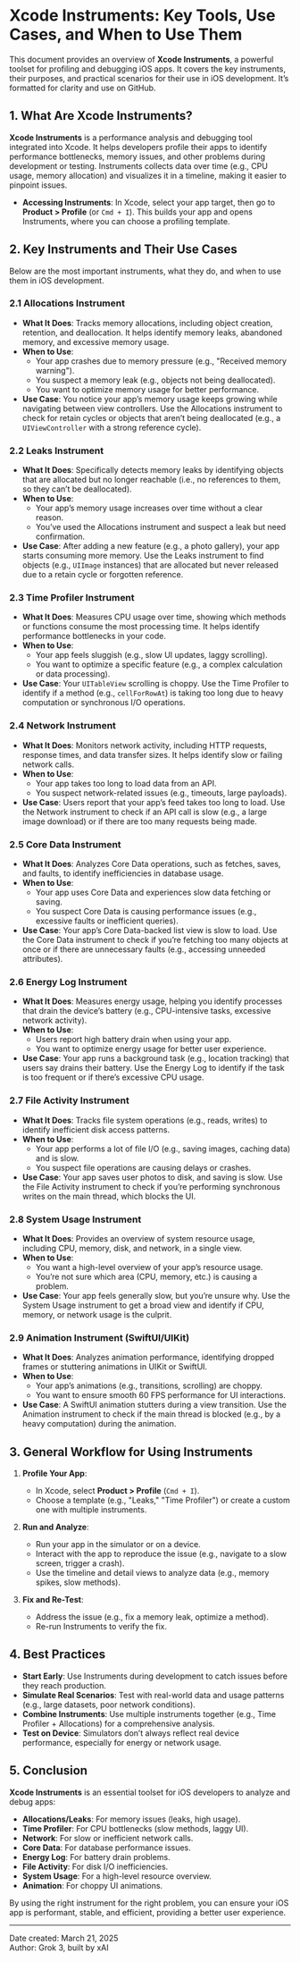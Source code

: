 # Xcode Instruments: Key Tools, Use Cases, and When to Use Them

This document provides an overview of **Xcode Instruments**, a powerful toolset for profiling and debugging iOS apps. It covers the key instruments, their purposes, and practical scenarios for their use in iOS development. It’s formatted for clarity and use on GitHub.

## 1. What Are Xcode Instruments?

**Xcode Instruments** is a performance analysis and debugging tool integrated into Xcode. It helps developers profile their apps to identify performance bottlenecks, memory issues, and other problems during development or testing. Instruments collects data over time (e.g., CPU usage, memory allocation) and visualizes it in a timeline, making it easier to pinpoint issues.

- **Accessing Instruments**: In Xcode, select your app target, then go to **Product > Profile** (or `Cmd + I`). This builds your app and opens Instruments, where you can choose a profiling template.

## 2. Key Instruments and Their Use Cases

Below are the most important instruments, what they do, and when to use them in iOS development.

### 2.1 Allocations Instrument
- **What It Does**: Tracks memory allocations, including object creation, retention, and deallocation. It helps identify memory leaks, abandoned memory, and excessive memory usage.
- **When to Use**:
  - Your app crashes due to memory pressure (e.g., "Received memory warning").
  - You suspect a memory leak (e.g., objects not being deallocated).
  - You want to optimize memory usage for better performance.
- **Use Case**: You notice your app’s memory usage keeps growing while navigating between view controllers. Use the Allocations instrument to check for retain cycles or objects that aren’t being deallocated (e.g., a `UIViewController` with a strong reference cycle).

### 2.2 Leaks Instrument
- **What It Does**: Specifically detects memory leaks by identifying objects that are allocated but no longer reachable (i.e., no references to them, so they can’t be deallocated).
- **When to Use**:
  - Your app’s memory usage increases over time without a clear reason.
  - You’ve used the Allocations instrument and suspect a leak but need confirmation.
- **Use Case**: After adding a new feature (e.g., a photo gallery), your app starts consuming more memory. Use the Leaks instrument to find objects (e.g., `UIImage` instances) that are allocated but never released due to a retain cycle or forgotten reference.

### 2.3 Time Profiler Instrument
- **What It Does**: Measures CPU usage over time, showing which methods or functions consume the most processing time. It helps identify performance bottlenecks in your code.
- **When to Use**:
  - Your app feels sluggish (e.g., slow UI updates, laggy scrolling).
  - You want to optimize a specific feature (e.g., a complex calculation or data processing).
- **Use Case**: Your `UITableView` scrolling is choppy. Use the Time Profiler to identify if a method (e.g., `cellForRowAt`) is taking too long due to heavy computation or synchronous I/O operations.

### 2.4 Network Instrument
- **What It Does**: Monitors network activity, including HTTP requests, response times, and data transfer sizes. It helps identify slow or failing network calls.
- **When to Use**:
  - Your app takes too long to load data from an API.
  - You suspect network-related issues (e.g., timeouts, large payloads).
- **Use Case**: Users report that your app’s feed takes too long to load. Use the Network instrument to check if an API call is slow (e.g., a large image download) or if there are too many requests being made.

### 2.5 Core Data Instrument
- **What It Does**: Analyzes Core Data operations, such as fetches, saves, and faults, to identify inefficiencies in database usage.
- **When to Use**:
  - Your app uses Core Data and experiences slow data fetching or saving.
  - You suspect Core Data is causing performance issues (e.g., excessive faults or inefficient queries).
- **Use Case**: Your app’s Core Data-backed list view is slow to load. Use the Core Data instrument to check if you’re fetching too many objects at once or if there are unnecessary faults (e.g., accessing unneeded attributes).

### 2.6 Energy Log Instrument
- **What It Does**: Measures energy usage, helping you identify processes that drain the device’s battery (e.g., CPU-intensive tasks, excessive network activity).
- **When to Use**:
  - Users report high battery drain when using your app.
  - You want to optimize energy usage for better user experience.
- **Use Case**: Your app runs a background task (e.g., location tracking) that users say drains their battery. Use the Energy Log to identify if the task is too frequent or if there’s excessive CPU usage.

### 2.7 File Activity Instrument
- **What It Does**: Tracks file system operations (e.g., reads, writes) to identify inefficient disk access patterns.
- **When to Use**:
  - Your app performs a lot of file I/O (e.g., saving images, caching data) and is slow.
  - You suspect file operations are causing delays or crashes.
- **Use Case**: Your app saves user photos to disk, and saving is slow. Use the File Activity instrument to check if you’re performing synchronous writes on the main thread, which blocks the UI.

### 2.8 System Usage Instrument
- **What It Does**: Provides an overview of system resource usage, including CPU, memory, disk, and network, in a single view.
- **When to Use**:
  - You want a high-level overview of your app’s resource usage.
  - You’re not sure which area (CPU, memory, etc.) is causing a problem.
- **Use Case**: Your app feels generally slow, but you’re unsure why. Use the System Usage instrument to get a broad view and identify if CPU, memory, or network usage is the culprit.

### 2.9 Animation Instrument (SwiftUI/UIKit)
- **What It Does**: Analyzes animation performance, identifying dropped frames or stuttering animations in UIKit or SwiftUI.
- **When to Use**:
  - Your app’s animations (e.g., transitions, scrolling) are choppy.
  - You want to ensure smooth 60 FPS performance for UI interactions.
- **Use Case**: A SwiftUI animation stutters during a view transition. Use the Animation instrument to check if the main thread is blocked (e.g., by a heavy computation) during the animation.

## 3. General Workflow for Using Instruments

1. **Profile Your App**:
   - In Xcode, select **Product > Profile** (`Cmd + I`).
   - Choose a template (e.g., "Leaks," "Time Profiler") or create a custom one with multiple instruments.

2. **Run and Analyze**:
   - Run your app in the simulator or on a device.
   - Interact with the app to reproduce the issue (e.g., navigate to a slow screen, trigger a crash).
   - Use the timeline and detail views to analyze data (e.g., memory spikes, slow methods).

3. **Fix and Re-Test**:
   - Address the issue (e.g., fix a memory leak, optimize a method).
   - Re-run Instruments to verify the fix.

## 4. Best Practices

- **Start Early**: Use Instruments during development to catch issues before they reach production.
- **Simulate Real Scenarios**: Test with real-world data and usage patterns (e.g., large datasets, poor network conditions).
- **Combine Instruments**: Use multiple instruments together (e.g., Time Profiler + Allocations) for a comprehensive analysis.
- **Test on Device**: Simulators don’t always reflect real device performance, especially for energy or network usage.

## 5. Conclusion

**Xcode Instruments** is an essential toolset for iOS developers to analyze and debug apps:
- **Allocations/Leaks**: For memory issues (leaks, high usage).
- **Time Profiler**: For CPU bottlenecks (slow methods, laggy UI).
- **Network**: For slow or inefficient network calls.
- **Core Data**: For database performance issues.
- **Energy Log**: For battery drain problems.
- **File Activity**: For disk I/O inefficiencies.
- **System Usage**: For a high-level resource overview.
- **Animation**: For choppy UI animations.

By using the right instrument for the right problem, you can ensure your iOS app is performant, stable, and efficient, providing a better user experience.

---

Date created: March 21, 2025  
Author: Grok 3, built by xAI
